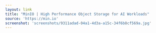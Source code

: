 ```yaml
---
layout: link
title: "MinIO | High Performance Object Storage for AI Workloads"
source: 'https://min.io'
screenshot: 'screenshots/9311adad-04a1-4d3a-a15c-34f6b8cf569a.jpg'
---
```


